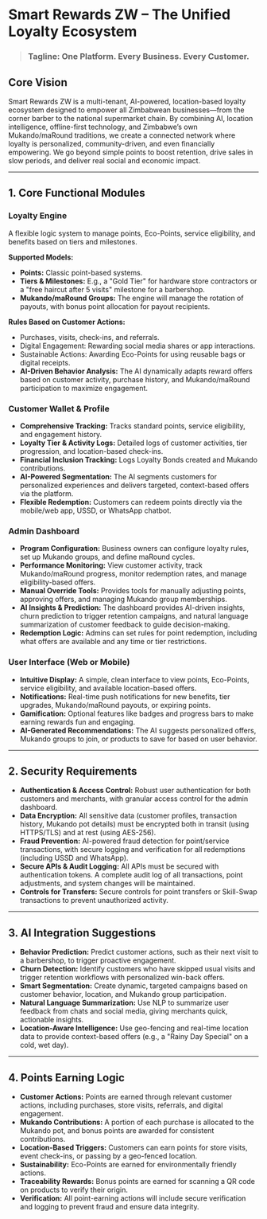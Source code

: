 # Smart Rewards ZW – The Unified Loyalty Ecosystem
> ### Tagline: One Platform. Every Business. Every Customer.

## Core Vision
Smart Rewards ZW is a multi-tenant, AI-powered, location-based loyalty ecosystem designed to empower all Zimbabwean businesses—from the corner barber to the national supermarket chain. By combining AI, location intelligence, offline-first technology, and Zimbabwe’s own Mukando/maRound traditions, we create a connected network where loyalty is personalized, community-driven, and even financially empowering. We go beyond simple points to boost retention, drive sales in slow periods, and deliver real social and economic impact.

---

## 1. Core Functional Modules

### Loyalty Engine
A flexible logic system to manage points, Eco-Points, service eligibility, and benefits based on tiers and milestones.

**Supported Models:**
- **Points:** Classic point-based systems.
- **Tiers & Milestones:** E.g., a "Gold Tier" for hardware store contractors or a "free haircut after 5 visits" milestone for a barbershop.
- **Mukando/maRound Groups:** The engine will manage the rotation of payouts, with bonus point allocation for payout recipients.

**Rules Based on Customer Actions:**
- Purchases, visits, check-ins, and referrals.
- Digital Engagement: Rewarding social media shares or app interactions.
- Sustainable Actions: Awarding Eco-Points for using reusable bags or digital receipts.
- **AI-Driven Behavior Analysis:** The AI dynamically adapts reward offers based on customer activity, purchase history, and Mukando/maRound participation to maximize engagement.

### Customer Wallet & Profile
- **Comprehensive Tracking:** Tracks standard points, service eligibility, and engagement history.
- **Loyalty Tier & Activity Logs:** Detailed logs of customer activities, tier progression, and location-based check-ins.
- **Financial Inclusion Tracking:** Logs Loyalty Bonds created and Mukando contributions.
- **AI-Powered Segmentation:** The AI segments customers for personalized experiences and delivers targeted, context-based offers via the platform.
- **Flexible Redemption:** Customers can redeem points directly via the mobile/web app, USSD, or WhatsApp chatbot.

### Admin Dashboard
- **Program Configuration:** Business owners can configure loyalty rules, set up Mukando groups, and define maRound cycles.
- **Performance Monitoring:** View customer activity, track Mukando/maRound progress, monitor redemption rates, and manage eligibility-based offers.
- **Manual Override Tools:** Provides tools for manually adjusting points, approving offers, and managing Mukando group memberships.
- **AI Insights & Prediction:** The dashboard provides AI-driven insights, churn prediction to trigger retention campaigns, and natural language summarization of customer feedback to guide decision-making.
- **Redemption Logic:** Admins can set rules for point redemption, including what offers are available and any time or tier restrictions.

### User Interface (Web or Mobile)
- **Intuitive Display:** A simple, clean interface to view points, Eco-Points, service eligibility, and available location-based offers.
- **Notifications:** Real-time push notifications for new benefits, tier upgrades, Mukando/maRound payouts, or expiring points.
- **Gamification:** Optional features like badges and progress bars to make earning rewards fun and engaging.
- **AI-Generated Recommendations:** The AI suggests personalized offers, Mukando groups to join, or products to save for based on user behavior.

---

## 2. Security Requirements
- **Authentication & Access Control:** Robust user authentication for both customers and merchants, with granular access control for the admin dashboard.
- **Data Encryption:** All sensitive data (customer profiles, transaction history, Mukando pot details) must be encrypted both in transit (using HTTPS/TLS) and at rest (using AES-256).
- **Fraud Prevention:** AI-powered fraud detection for point/service transactions, with secure logging and verification for all redemptions (including USSD and WhatsApp).
- **Secure APIs & Audit Logging:** All APIs must be secured with authentication tokens. A complete audit log of all transactions, point adjustments, and system changes will be maintained.
- **Controls for Transfers:** Secure controls for point transfers or Skill-Swap transactions to prevent unauthorized activity.

---

## 3. AI Integration Suggestions
- **Behavior Prediction:** Predict customer actions, such as their next visit to a barbershop, to trigger proactive engagement.
- **Churn Detection:** Identify customers who have skipped usual visits and trigger retention workflows with personalized win-back offers.
- **Smart Segmentation:** Create dynamic, targeted campaigns based on customer behavior, location, and Mukando group participation.
- **Natural Language Summarization:** Use NLP to summarize user feedback from chats and social media, giving merchants quick, actionable insights.
- **Location-Aware Intelligence:** Use geo-fencing and real-time location data to provide context-based offers (e.g., a "Rainy Day Special" on a cold, wet day).

---

## 4. Points Earning Logic
- **Customer Actions:** Points are earned through relevant customer actions, including purchases, store visits, referrals, and digital engagement.
- **Mukando Contributions:** A portion of each purchase is allocated to the Mukando pot, and bonus points are awarded for consistent contributions.
- **Location-Based Triggers:** Customers can earn points for store visits, event check-ins, or passing by a geo-fenced location.
- **Sustainability:** Eco-Points are earned for environmentally friendly actions.
- **Traceability Rewards:** Bonus points are earned for scanning a QR code on products to verify their origin.
- **Verification:** All point-earning actions will include secure verification and logging to prevent fraud and ensure data integrity.
